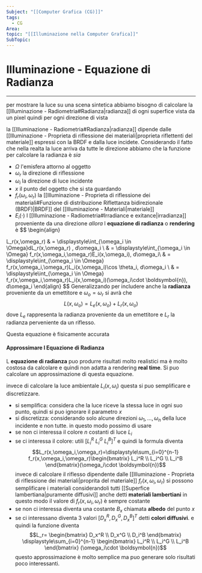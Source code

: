 ```yaml
---
Subject: "[[Computer Grafica (CG)]]"
tags:
  - CG
Area: 
topic: "[[Illuminazione nella Computer Grafica]]"
SubTopic:
---
```


# Illuminazione - Equazione di Radianza
---
per mostrare la luce su una scena sintetica abbiamo bisogno di calcolare la [[Illuminazione - Radiometria#Radianza|radianza]] di ogni superfice vista da un pixel quindi per ogni direzione di vista

la [[Illuminazione - Radiometria#Radianza|radianza]] dipende dalle [[Illuminazione - Proprieta di riflessione dei materiali|proprieta riflettenti del materiale]] espressi con la BRDF e dalla luce incidete. Considerando il fatto che nella realta la luce arriva da tutte le direzione abbiamo che la funzione per calcolare la radianza è
_sia_
- $\Omega$ l'emisfera attorno al oggetto
- $\omega_r$ la direzione  di riflessione 
- $\omega_i$ la direzione di luce incidente
- $x$ il punto del oggetto che si sta guardando
- $f_r(\omega_i,\omega_r)$ la [[Illuminazione - Proprieta di riflessione dei materiali#Funzione di distribuzione Riflettanza bidirezionale (BRDF)|BRDF]] del [[Illuminazione - Materiali|materiale]]
- $E_i(\cdot)$ l [[Illuminazione - Radiometria#Irradiance e exitance|irradianza]] proveniente da una direzione 
_allora_ l __equazione di radianza__ o __rendering__ è $$ \begin{align}

L_r(x,\omega_r) & =  \displaystyle\int_{\omega_i \in  \Omega}dL_r(x,\omega_r) \, d\omega_i \\
 & =   \displaystyle\int_{\omega_i \in  \Omega}  f_r(x,\omega_i,\omega_r)E_i(x,\omega_i)\, d\omega_i\\
 & =  \displaystyle\int_{\omega_i \in  \Omega}  f_r(x,\omega_i,\omega_r)L_i(x,\omega_i)\cos \theta_i\, d\omega_i   \\
& =  \displaystyle\int_{\omega_i \in  \Omega}  f_r(x,\omega_i,\omega_r)L_i(x,\omega_i)(\omega_i\cdot \boldsymbol{n})\, d\omega_i 
\end{align}
$$
Generalizzando per includere anche la __radianza__ proveniente da un emettitore e $\omega_o=\omega_r$ si avrà che $$L(x,\omega_o) =L_e(x,\omega_o)+L_r(x,\omega_o)$$
dove $L_e$ rappresenta la radianza proveniente da un emettitore e $L_r$ la radianza perveniente da un riflesso.

Questa equazione è fisicamente accurata


#### Approssimare l Equazione di Radianza
L __equazione di radianza__ puo produrre risultati molto realistici ma è molto costosa da calcolare e quindi non adatta a rendering __real time__.
Si puo calcolare un approssimazione di questa equazione.

invece di calcolare la luce ambientale $L_i(x,\omega_i)$ questa si puo semplificare e discretizzare.
- si semplifica:  considera che la luce riceve la stessa luce in ogni suo punto, quindi si puo ignorare il parametro $x$
- si discretizza: considerando solo alcune direzioni $\omega_1,\dots ,\omega _n$ della luce incidente e non tutte.
in questo modo possimo di usare
- se non ci interessa il colore $n$ costanti di luce $L_i$
- se ci interessa il colore: utili $[L_i^R \ L_i^G \ L_i^B]^T$ e quindi la formula diventa $$L_r(x,\omega_i,\omega_r)=\displaystyle\sum_{i=0}^{n-1}  f_r(x,\omega_i,\omega_r)\begin{bmatrix}
L_i^R \\ L_i^G \\ L_i^B
\end{bmatrix}(\omega_i\cdot \boldsymbol{n})$$
invece di calcolare il riflesso dipendente dalle [[Illuminazione - Proprieta di riflessione dei materiali|proprita del materiale]] $f_r(x,\omega_i,\omega_r)$ si possono semplificare i materiali considerandoli tutti [[Superfice lambertiana|puramente diffusivi]] anche detti __materiali lambertiani__ in questo modo il valore di $f_r(x,\omega_i,\omega_r)$ è sempre costante 
- se non ci interessa diventa una costante $B_x$ chiamata __albedo__ del punto $x$  
- se ci interessano diventa  3 valori $[D_x^R,D_x^G,D_x^B]^T$ detti __colori diffusivi__.
e quindi la funzione diventa $$L_r=
\begin{bmatrix}
D_x^R \\ D_x^G \\ D_i^B
\end{bmatrix}
\displaystyle\sum_{i=0}^{n-1}  
\begin{bmatrix}
L_i^R \\ L_i^G \\ L_i^B
\end{bmatrix}
(\omega_i\cdot \boldsymbol{n})$$
questo approssimazione è molto semplice ma puo generare solo risultati poco interessanti.

